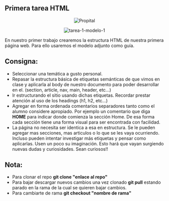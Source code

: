 ## Primera tarea HTML
<p align="center">
  <img src="https://globalacademyoficial.com/_next/static/media/logo_ga.b3948337.svg" alt="Propital" />
</p>

<p align="center">
  <img src="https://i.ibb.co/SvDYGz3/tarea-1-modelo-1.jpg" alt="tarea-1-modelo-1" border="0">
</p>

En nuestro primer trabajo crearemos la estructura HTML de nuestra primera página web. Para ello usaremos el modelo adjunto como guía.

## Consigna:

- Seleccionar una temática a gusto personal.
- Repasar la estructura básica de etiquetas semánticas de que vimos en clase y aplicarla al body de nuestro documento para poder desarrollar en el. (section, article, nav, main, header, etc...)
- Ir estructurando el sitio usando dichas etiquetas. Recordar prestar atención al uso de los headings (h1, h2, etc...)
- Agregar en forma ordenada comentarios separadores tanto como el alumno considere apropiado. Por ejemplo un comentario que diga **HOME** para indicar donde comienza la sección Home. De esa forma cada sección tiene una forma visual para ser encontrada con facilidad.
- La página no necesita ser identica a esa en estructura. Se le pueden agregar mas secciones, mas articulos o lo que se les vaya ocurriendo. Incluso pueden intentar investigar más etiquetas y pensar como aplicarlas. Usen un poco su imaginación. Esto hará que vayan surgiendo nuevas dudas y curiosidades. Sean curiosos!!

## Nota:
- Para clonar el repo **git clone "enlace al repo"**
- Para bajar descargar nuevos cambios una vez clonado **git pull** estando parado en la rama de la cual se quieren bajar cambios.
- Para cambiarte de rama **git checkout "nombre de rama"**
